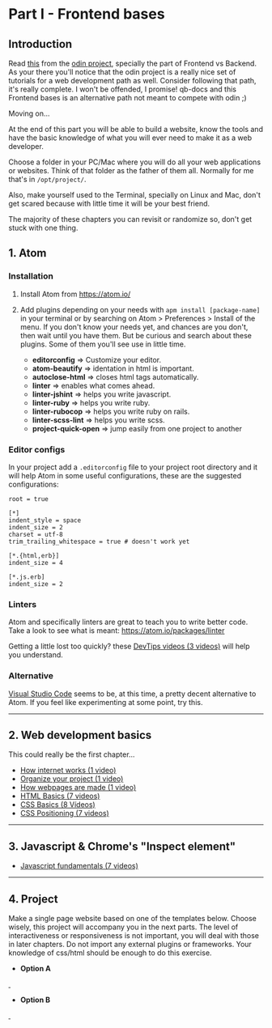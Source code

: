 # Part I - Frontend bases

## Introduction

Read [this](http://www.theodinproject.com/introduction-to-web-development/what-a-web-developer-does?ref=home) from the [odin project](http://www.theodinproject.com/), specially the part of Frontend vs Backend. As your there you'll notice that the odin project is a really nice set of tutorials for a web development path as well. Consider following that path, it's really complete. I won't be offended, I promise! qb-docs and this Frontend bases is an alternative path not meant to compete with odin ;)

Moving on...

At the end of this part you will be able to build a website, know the tools and have the basic knowledge of what you will ever need to make it as a web developer.

Choose a folder in your PC/Mac where you will do all your web applications or websites. Think of that folder as the father of them all. Normally for me that's in `/opt/project/`.

Also, make yourself used to the Terminal, specially on Linux and Mac, don't get scared because with little time it will be your best friend.

The majority of these chapters you can revisit or randomize so, don't get stuck with one thing.

## 1. Atom

### Installation

1. Install Atom from https://atom.io/
2. Add plugins depending on your needs with `apm install [package-name]` in your terminal or by searching on Atom > Preferences > Install of the menu. If you don't know your needs yet, and chances are you don't, then wait until you have them. But be curious and search about these plugins. Some of them you'll see use in little time.

    - __editorconfig__ => Customize your editor.
    - **atom-beautify** => identation in html is important.
    - __autoclose-html__ => closes html tags automatically.
    - __linter__ => enables what comes ahead.
    - __linter-jshint__ => helps you write javascript.
    - __linter-ruby__ => helps you write ruby.
    - __linter-rubocop__ => helps you write ruby on rails.
    - __linter-scss-lint__ => helps you write scss.
    - __project-quick-open__ => jump easily from one project to another

### Editor configs

In your project add a `.editorconfig` file to your project root directory and it will help Atom in some useful configurations, these are the suggested configurations:

    root = true

    [*]
    indent_style = space
    indent_size = 2
    charset = utf-8
    trim_trailing_whitespace = true # doesn't work yet

    [*.{html,erb}]
    indent_size = 4

    [*.js.erb]
    indent_size = 2

### Linters

Atom and specifically linters are great to teach you to write better code. Take a look to see what is meant:
https://atom.io/packages/linter

<i class="fa fa-info-circle"></i> Getting a little lost too quickly? these [DevTips videos (3 videos)](https://www.youtube.com/playlist?list=PLqGj3iMvMa4J0MJhTSUwrb_6hJ5iMGWgf) will help you understand.

### Alternative

[Visual Studio Code](https://code.visualstudio.com) seems to be, at this time, a pretty decent alternative to Atom. If you feel like experimenting at some point, try this.

---

## 2. Web development basics

This could really be the first chapter...

- [How internet works (1 video)](https://youtu.be/XZIMEoUhOA8?list=PLqGj3iMvMa4IbNGS5shOx38KXtAtWEZsq)
- [Organize your project (1 video)](https://youtu.be/8b7wObfC8VM?list=PLqGj3iMvMa4IbNGS5shOx38KXtAtWEZsq)
- [How webpages are made (1 video)](https://youtu.be/caOIrCS3Nrw?list=PLqGj3iMvMa4IbNGS5shOx38KXtAtWEZsq)
- [HTML Basics (7 videos) ](https://www.youtube.com/playlist?list=PLqGj3iMvMa4KlJn1pMYPVV3eYzxJlWcON)
- [CSS Basics (8 Vídeos)](https://www.youtube.com/playlist?list=PLqGj3iMvMa4IOmy04kDxh_hqODMqoeeCy)
- [CSS Positioning (7 videos)](https://www.youtube.com/playlist?list=PLqGj3iMvMa4L731ispRfGAabXeRpM4RL6)

---

## 3. Javascript & Chrome's "Inspect element"

- [Javascript fundamentals (7 videos)](https://www.youtube.com/playlist?list=PLoYCgNOIyGACTDHuZtn0qoBdpzV9c327V)

---

## 4. Project

Make a single page website based on one of the templates below. Choose wisely, this project will accompany you in the next parts.
The level of interactiveness or responsiveness is not important, you will deal with those in later chapters. Do not import any external plugins or frameworks. Your knowledge of css/html should be enough to do this exercise.

  - **Option A**

<a href="/docs/img/anhiora_high.jpg" class="img-preview" style="background-image: url(/docs/img/anhiora.jpg)">&nbsp;</a>

  - **Option B**

<a href="/docs/img/acrostia_high.jpg" class="img-preview" style="background-image: url(/docs/img/acrostia.jpg)">&nbsp;</a>
